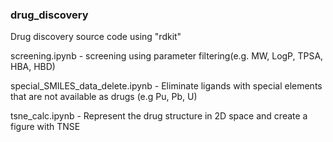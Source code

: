 ### drug_discovery
Drug discovery source code using "rdkit"

screening.ipynb - screening using parameter filtering(e.g. MW, LogP, TPSA, HBA, HBD)

special_SMILES_data_delete.ipynb - Eliminate ligands with special elements that are not available as drugs (e.g Pu, Pb, U)

tsne_calc.ipynb - Represent the drug structure in 2D space and create a figure with TNSE
 
